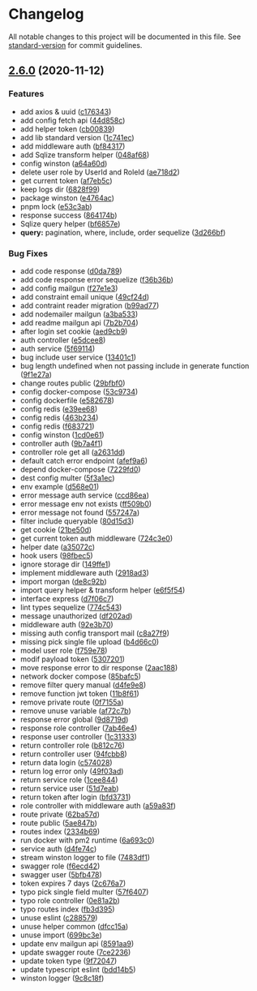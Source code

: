 # Changelog

All notable changes to this project will be documented in this file. See [standard-version](https://github.com/conventional-changelog/standard-version) for commit guidelines.

## [2.6.0](https://github.com/masb0ymas/boilerplate-express-typescript-sequelize/compare/v0.4.1...v2.6.0) (2020-11-12)


### Features

* add axios & uuid ([c176343](https://github.com/masb0ymas/boilerplate-express-typescript-sequelize/commit/c176343b1444d3fa4d321b37998e8df2c02048f2))
* add config fetch api ([44d858c](https://github.com/masb0ymas/boilerplate-express-typescript-sequelize/commit/44d858ceea5c1361d8d1352d244fc051ad5c03a1))
* add helper token ([cb00839](https://github.com/masb0ymas/boilerplate-express-typescript-sequelize/commit/cb0083938f77d28c843747d3ff2336ce068398ae))
* add lib standard version ([1c741ec](https://github.com/masb0ymas/boilerplate-express-typescript-sequelize/commit/1c741ec67737d64d2ce67e4becae64d0af15039d))
* add middleware auth ([bf84317](https://github.com/masb0ymas/boilerplate-express-typescript-sequelize/commit/bf843173551e9a483dab7a0e982eefaa2c51e9ba))
* add Sqlize transform helper ([048af68](https://github.com/masb0ymas/boilerplate-express-typescript-sequelize/commit/048af683b6dca29f47ab362c59a909f26f098bae))
* config winston ([a64a60d](https://github.com/masb0ymas/boilerplate-express-typescript-sequelize/commit/a64a60deab4eeb7d5e859d7a9e99afbd1bf0aede))
* delete user role by UserId and RoleId ([ae718d2](https://github.com/masb0ymas/boilerplate-express-typescript-sequelize/commit/ae718d2c92956a78158e0caf305b92280dc906cb))
* get current token ([af7eb5c](https://github.com/masb0ymas/boilerplate-express-typescript-sequelize/commit/af7eb5c155c04055087635bddf1ed8d36fb053cc))
* keep logs dir ([6828f99](https://github.com/masb0ymas/boilerplate-express-typescript-sequelize/commit/6828f99302ad8e8a7b530a9b64d0b0ecda01ae07))
* package winston ([e4764ac](https://github.com/masb0ymas/boilerplate-express-typescript-sequelize/commit/e4764aca447d15bb59b213299934c549d7ff5bba))
* pnpm lock ([e53c3ab](https://github.com/masb0ymas/boilerplate-express-typescript-sequelize/commit/e53c3ab0b427e00f778f59309323b6238ccab4ab))
* response success ([864174b](https://github.com/masb0ymas/boilerplate-express-typescript-sequelize/commit/864174b931a9d8e647dad0cab2d2fa5e9fe9361c))
* Sqlize query helper ([bf6857e](https://github.com/masb0ymas/boilerplate-express-typescript-sequelize/commit/bf6857ef68f7d648db1827b906d415fa84158874))
* **query:** pagination, where, include, order sequelize ([3d266bf](https://github.com/masb0ymas/boilerplate-express-typescript-sequelize/commit/3d266bf4aec346e5480263b5da7276239cbada23))


### Bug Fixes

* add code response ([d0da789](https://github.com/masb0ymas/boilerplate-express-typescript-sequelize/commit/d0da789aa7c3ef2998a1722bca3ccebbf4675a94))
* add code response error sequelize ([f36b36b](https://github.com/masb0ymas/boilerplate-express-typescript-sequelize/commit/f36b36b43c15a3ecd27fd469e0d5f3361fd9ad00))
* add config mailgun ([f27e1e3](https://github.com/masb0ymas/boilerplate-express-typescript-sequelize/commit/f27e1e38fa00d82669a71037a716a3bbcc07cd27))
* add constraint email unique ([49cf24d](https://github.com/masb0ymas/boilerplate-express-typescript-sequelize/commit/49cf24d8d31cd5c46c86e31eee183e99cbb0fa2f))
* add contraint reader migration ([b99ad77](https://github.com/masb0ymas/boilerplate-express-typescript-sequelize/commit/b99ad774d4f1c91f8ff3c84ec9fb5e83a5855444))
* add nodemailer mailgun ([a3ba533](https://github.com/masb0ymas/boilerplate-express-typescript-sequelize/commit/a3ba533ac285e6bd6c3a5dd6eb770e59de1290fe))
* add readme mailgun api ([7b2b704](https://github.com/masb0ymas/boilerplate-express-typescript-sequelize/commit/7b2b704e3fd1abf3533c38372706b60b5fbd790d))
* after login set cookie ([aed9cb9](https://github.com/masb0ymas/boilerplate-express-typescript-sequelize/commit/aed9cb9b3f8e68e83df412722a48b4bcda363d04))
* auth controller ([e5dcee8](https://github.com/masb0ymas/boilerplate-express-typescript-sequelize/commit/e5dcee83cfdd6c1fc7ef6d3d71dfbde2253fed7a))
* auth service ([5f69114](https://github.com/masb0ymas/boilerplate-express-typescript-sequelize/commit/5f69114fdc354a588fa19ad4e8b1a2f594cb4c02))
* bug include user service ([13401c1](https://github.com/masb0ymas/boilerplate-express-typescript-sequelize/commit/13401c1903e5d2722574959a70164a4fdafc91ea))
* bug length undefined when not passing include in generate function ([9f1e27a](https://github.com/masb0ymas/boilerplate-express-typescript-sequelize/commit/9f1e27a224ce5b16cd33a78ba54a9f882dbeea97))
* change routes public ([29bfbf0](https://github.com/masb0ymas/boilerplate-express-typescript-sequelize/commit/29bfbf041a3d60163275b690dce677bf1f5c43b1))
* config docker-compose ([53c9734](https://github.com/masb0ymas/boilerplate-express-typescript-sequelize/commit/53c973419bdc7d571aa913dfa669e08dec69cbca))
* config dockerfile ([e582678](https://github.com/masb0ymas/boilerplate-express-typescript-sequelize/commit/e582678b4ed33057b77f6bdd33c57d732489af30))
* config redis ([e39ee68](https://github.com/masb0ymas/boilerplate-express-typescript-sequelize/commit/e39ee68f82a06f44a25e22b37ecc1e1057d4c850))
* config redis ([463b234](https://github.com/masb0ymas/boilerplate-express-typescript-sequelize/commit/463b23422c0c6a7051e3b67a49808f446a9f2466))
* config redis ([f683721](https://github.com/masb0ymas/boilerplate-express-typescript-sequelize/commit/f683721f0545276cf052646c0dbafe39fa47595e))
* config winston ([1cd0e61](https://github.com/masb0ymas/boilerplate-express-typescript-sequelize/commit/1cd0e616a6467fc09095889fe4d248cc5bd1fc15))
* controller auth ([9b7a4f1](https://github.com/masb0ymas/boilerplate-express-typescript-sequelize/commit/9b7a4f11d63dbce256c7b02933e73f58ed5cad69))
* controller role get all ([a2631dd](https://github.com/masb0ymas/boilerplate-express-typescript-sequelize/commit/a2631dd95c71ffb63915031d51c6239b0d8a667b))
* default catch error endpoint ([afef9a6](https://github.com/masb0ymas/boilerplate-express-typescript-sequelize/commit/afef9a6774ac7117a0ce2084b140aba903fd8fc2))
* depend docker-compose ([7229fd0](https://github.com/masb0ymas/boilerplate-express-typescript-sequelize/commit/7229fd04935dfbcf49d6e7a2f7d759dc83935015))
* dest config multer ([5f3a1ec](https://github.com/masb0ymas/boilerplate-express-typescript-sequelize/commit/5f3a1ec972f954e3198986c748b994bc03a41c03))
* env example ([d568e01](https://github.com/masb0ymas/boilerplate-express-typescript-sequelize/commit/d568e01b7e29611212078a8f5b654bccabcbc22c))
* error message auth service ([ccd86ea](https://github.com/masb0ymas/boilerplate-express-typescript-sequelize/commit/ccd86eace3a0cdfbd04c791ab10aaaafa6fa158f))
* error message env not exists ([ff509b0](https://github.com/masb0ymas/boilerplate-express-typescript-sequelize/commit/ff509b0172116ccd8a47c014cac6828a8a75b9dc))
* error message not found ([557247a](https://github.com/masb0ymas/boilerplate-express-typescript-sequelize/commit/557247aee0aa6fdd26f2adff5c1f5023042bc16f))
* filter include queryable ([80d15d3](https://github.com/masb0ymas/boilerplate-express-typescript-sequelize/commit/80d15d3d35b95ff25aef6470401eefea2b6f2af8))
* get cookie ([21be50d](https://github.com/masb0ymas/boilerplate-express-typescript-sequelize/commit/21be50df45b36bb258c0d2c666aaf48c54629b5c))
* get current token auth middleware ([724c3e0](https://github.com/masb0ymas/boilerplate-express-typescript-sequelize/commit/724c3e01f013955801ad8cdbf6a2f054d540f284))
* helper date ([a35072c](https://github.com/masb0ymas/boilerplate-express-typescript-sequelize/commit/a35072c1d8a1b361bc3bdb28ca8dca2ae5a17c10))
* hook users ([98fbec5](https://github.com/masb0ymas/boilerplate-express-typescript-sequelize/commit/98fbec509f180303a68870525c08a5267bfafa8d))
* ignore storage dir ([149ffe1](https://github.com/masb0ymas/boilerplate-express-typescript-sequelize/commit/149ffe1f5ad95233efa650d8c0a08665663d90da))
* implement middleware auth ([2918ad3](https://github.com/masb0ymas/boilerplate-express-typescript-sequelize/commit/2918ad3bb818fbdab8897af837e6138d1f0f7183))
* import morgan ([de8c92b](https://github.com/masb0ymas/boilerplate-express-typescript-sequelize/commit/de8c92bbbe2f3072f10bca029583011dae8c81b5))
* import query helper & transform helper ([e6f5f54](https://github.com/masb0ymas/boilerplate-express-typescript-sequelize/commit/e6f5f54d3574c1415c579805b0183db4753f5ba4))
* interface express ([d7f06c7](https://github.com/masb0ymas/boilerplate-express-typescript-sequelize/commit/d7f06c79adf11b65e24293f4798f53f25592a32a))
* lint types sequelize ([774c543](https://github.com/masb0ymas/boilerplate-express-typescript-sequelize/commit/774c543239ff234fa524351ca31f516fb23111d2))
* message unauthorized ([df202ad](https://github.com/masb0ymas/boilerplate-express-typescript-sequelize/commit/df202ad95acb2a79a46b538a3201d886aaa82c4d))
* middleware auth ([92e3b70](https://github.com/masb0ymas/boilerplate-express-typescript-sequelize/commit/92e3b700f0282fb59124f753d91d381f2bb966da))
* missing auth config transport mail ([c8a27f9](https://github.com/masb0ymas/boilerplate-express-typescript-sequelize/commit/c8a27f9b25c1ea76c64f3125b081bf4be118f737))
* missing pick single file upload ([b4d66c0](https://github.com/masb0ymas/boilerplate-express-typescript-sequelize/commit/b4d66c0e8b87693d254c3aceb92a63fd8747b98d))
* model user role ([f759e78](https://github.com/masb0ymas/boilerplate-express-typescript-sequelize/commit/f759e78fb00b691511538762251429d184002b79))
* modif payload token ([5307201](https://github.com/masb0ymas/boilerplate-express-typescript-sequelize/commit/5307201ff272914347773955a9ff06454c7c2892))
* move response error to dir response ([2aac188](https://github.com/masb0ymas/boilerplate-express-typescript-sequelize/commit/2aac188eee612ad3f1d64763c64d52f610481c57))
* network docker compose ([85bafc5](https://github.com/masb0ymas/boilerplate-express-typescript-sequelize/commit/85bafc533467208396d9288ea00f548cf8304a0a))
* remove filter query manual ([d4fe9e8](https://github.com/masb0ymas/boilerplate-express-typescript-sequelize/commit/d4fe9e87cd3422c32b680978e129e3d964cc974f))
* remove function jwt token ([11b8f61](https://github.com/masb0ymas/boilerplate-express-typescript-sequelize/commit/11b8f61bdacaa104349f6f80524da02d73a54797))
* remove private route ([0f7155a](https://github.com/masb0ymas/boilerplate-express-typescript-sequelize/commit/0f7155a0a981e1a166fd98175041a9206d21ab4f))
* remove unuse variable ([af72c7b](https://github.com/masb0ymas/boilerplate-express-typescript-sequelize/commit/af72c7b15ed7debc480c7b81ea2c39a2d9707703))
* response error global ([9d8719d](https://github.com/masb0ymas/boilerplate-express-typescript-sequelize/commit/9d8719db084731b48731cc7061590149ccfd5848))
* response role controller ([7ab46e4](https://github.com/masb0ymas/boilerplate-express-typescript-sequelize/commit/7ab46e4bc7654046a78eb935492ea104c172e9a5))
* response user controller ([1c31333](https://github.com/masb0ymas/boilerplate-express-typescript-sequelize/commit/1c313332fe77e4d46ba32cdfcb0ba3a65e7bb768))
* return controller role ([b812c76](https://github.com/masb0ymas/boilerplate-express-typescript-sequelize/commit/b812c761bb10ddded1c29b239c8cf47921acebda))
* return controller user ([94fcbb8](https://github.com/masb0ymas/boilerplate-express-typescript-sequelize/commit/94fcbb8b9a64670e004d030a16fe65de5cfe33f9))
* return data login ([c574028](https://github.com/masb0ymas/boilerplate-express-typescript-sequelize/commit/c574028d1c5cd5cb69a9e343505dbe13136e2df8))
* return log error only ([49f03ad](https://github.com/masb0ymas/boilerplate-express-typescript-sequelize/commit/49f03ad43e25aff619e319596d85f34cd68f5360))
* return service role ([1cee844](https://github.com/masb0ymas/boilerplate-express-typescript-sequelize/commit/1cee844aee3f7e87a3026e52f3b4e74981c52c5b))
* return service user ([51d7eab](https://github.com/masb0ymas/boilerplate-express-typescript-sequelize/commit/51d7eabd4ebd5199f85298964bd818bd245c1d9b))
* return token after login ([bfd3731](https://github.com/masb0ymas/boilerplate-express-typescript-sequelize/commit/bfd37319f7f9e392d1923ff45b97ac84f9e1e5b0))
* role controller with middleware auth ([a59a83f](https://github.com/masb0ymas/boilerplate-express-typescript-sequelize/commit/a59a83f8fe5638436e345e6f46b6c5f337db655a))
* route private ([62ba57d](https://github.com/masb0ymas/boilerplate-express-typescript-sequelize/commit/62ba57d43191e242c14addcca35c8fd5b375fafb))
* route public ([5ae847b](https://github.com/masb0ymas/boilerplate-express-typescript-sequelize/commit/5ae847ba9ce9abd762aee613b54183801fbb4e5f))
* routes index ([2334b69](https://github.com/masb0ymas/boilerplate-express-typescript-sequelize/commit/2334b695aa87d36b19c0a6e52f25c8999aef948e))
* run docker with pm2 runtime ([6a693c0](https://github.com/masb0ymas/boilerplate-express-typescript-sequelize/commit/6a693c0586129062e2aa00c24d6945ec8f91c601))
* service auth ([d4fe74c](https://github.com/masb0ymas/boilerplate-express-typescript-sequelize/commit/d4fe74c4e6784efe7c60838d38ef5772ec48ce66))
* stream winston logger to file ([7483df1](https://github.com/masb0ymas/boilerplate-express-typescript-sequelize/commit/7483df1291513081656e3d8471efca3a30569763))
* swagger role ([f6ecd42](https://github.com/masb0ymas/boilerplate-express-typescript-sequelize/commit/f6ecd4205e1302dbd00fe71900fa384927119f7b))
* swagger user ([5bfb478](https://github.com/masb0ymas/boilerplate-express-typescript-sequelize/commit/5bfb478d0f856891a51f368561267a542e478f57))
* token expires 7 days ([2c676a7](https://github.com/masb0ymas/boilerplate-express-typescript-sequelize/commit/2c676a71084aaa04632f6ba5e1086a41846973e9))
* typo pick single field multer ([57f6407](https://github.com/masb0ymas/boilerplate-express-typescript-sequelize/commit/57f64077e36b6ef4ee8c1dd3e9cbcd5f39a74968))
* typo role controller ([0e81a2b](https://github.com/masb0ymas/boilerplate-express-typescript-sequelize/commit/0e81a2bb5ab7574e43d5b9298aad6e4364855c37))
* typo routes index ([fb3d395](https://github.com/masb0ymas/boilerplate-express-typescript-sequelize/commit/fb3d395770b06e622b69e83b74d727af9d702415))
* unuse eslint ([c288579](https://github.com/masb0ymas/boilerplate-express-typescript-sequelize/commit/c28857936501639b9b3fc2b7664f50b96cc9ea0c))
* unuse helper common ([dfcc15a](https://github.com/masb0ymas/boilerplate-express-typescript-sequelize/commit/dfcc15a1b03d8e92411d8ed6c9ee852c2d017c13))
* unuse import ([699bc3e](https://github.com/masb0ymas/boilerplate-express-typescript-sequelize/commit/699bc3edc6e8e1ce1e9969d08034a5946727fdb0))
* update env mailgun api ([8591aa9](https://github.com/masb0ymas/boilerplate-express-typescript-sequelize/commit/8591aa9a3d2065b1734281409c373260f626388d))
* update swagger route ([7ce2236](https://github.com/masb0ymas/boilerplate-express-typescript-sequelize/commit/7ce2236d6591a02ebc8f114ff95f3ec658a41615))
* update token type ([9f72047](https://github.com/masb0ymas/boilerplate-express-typescript-sequelize/commit/9f72047d7644dac48f40efc753a989014f6b9a85))
* update typescript eslint ([bdd14b5](https://github.com/masb0ymas/boilerplate-express-typescript-sequelize/commit/bdd14b577c129258696e90c798e045d2331bf3e7))
* winston logger ([9c8c18f](https://github.com/masb0ymas/boilerplate-express-typescript-sequelize/commit/9c8c18f0441938970e624d4ab5b8ae741f7dea15))
